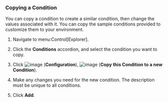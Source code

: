 ### Copying a Condition

You can copy a condition to create a similar condition, then change the
values associated with it. You can copy the sample conditions provided
to customize them to your environment.

1.  Navigate to menu:Control\[Explorer\].

2.  Click the **Conditions** accordion, and select the condition you
    want to copy.

3.  Click ![image](../images/1847.png) (**Configuration**),
    ![image](../images/1859.png) (**Copy this Condition to a new
    Condition**).

4.  Make any changes you need for the new condition. The description
    must be unique to all conditions.

5.  Click **Add**.
